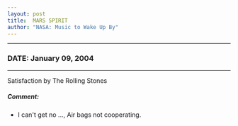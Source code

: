 ```yaml
---
layout: post
title:  MARS SPIRIT
author: "NASA: Music to Wake Up By"
---
```


----
### DATE: January 09, 2004
----
Satisfaction by The Rolling Stones

##### Comment:
* I can't get no ..., Air bags not cooperating.
